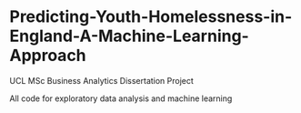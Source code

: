 # Predicting-Youth-Homelessness-in-England-A-Machine-Learning-Approach
UCL MSc Business Analytics Dissertation Project

All code for exploratory data analysis and machine learning
